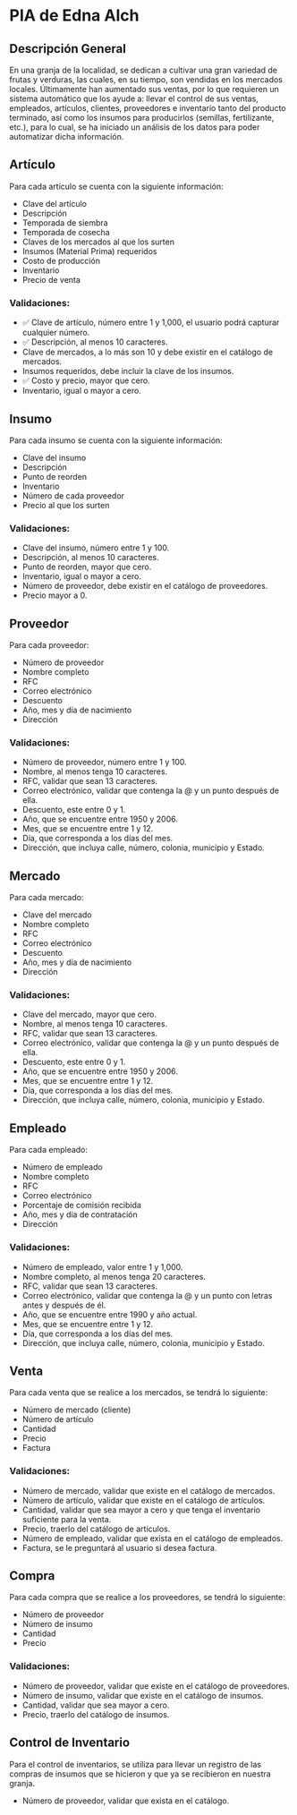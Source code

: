 # PIA de Edna Alch

## Descripción General
En una granja de la localidad, se dedican a cultivar una gran variedad de frutas y verduras, las cuales, en su tiempo, son vendidas en los mercados locales. Últimamente han aumentado sus ventas, por lo que requieren un sistema automático que los ayude a: llevar el control de sus ventas, empleados, artículos, clientes, proveedores e inventario tanto del producto terminado, así como los insumos para producirlos (semillas, fertilizante, etc.), para lo cual, se ha iniciado un análisis de los datos para poder automatizar dicha información.

## Artículo
Para cada artículo se cuenta con la siguiente información:
- Clave del artículo
- Descripción
- Temporada de siembra
- Temporada de cosecha
- Claves de los mercados al que los surten
- Insumos (Material Prima) requeridos
- Costo de producción
- Inventario
- Precio de venta

### Validaciones:
- ✅ Clave de artículo, número entre 1 y 1,000, el usuario podrá capturar cualquier número.
- ✅ Descripción, al menos 10 caracteres.
- Clave de mercados, a lo más son 10 y debe existir en el catálogo de mercados.
- Insumos requeridos, debe incluir la clave de los insumos.
- ✅ Costo y precio, mayor que cero.
- Inventario, igual o mayor a cero.

## Insumo
Para cada insumo se cuenta con la siguiente información:
- Clave del insumo
- Descripción
- Punto de reorden
- Inventario
- Número de cada proveedor
- Precio al que los surten

### Validaciones:
- Clave del insumo, número entre 1 y 100.
- Descripción, al menos 10 caracteres.
- Punto de reorden, mayor que cero.
- Inventario, igual o mayor a cero.
- Número de proveedor, debe existir en el catálogo de proveedores.
- Precio mayor a 0.

## Proveedor
Para cada proveedor:
- Número de proveedor
- Nombre completo
- RFC
- Correo electrónico
- Descuento
- Año, mes y día de nacimiento
- Dirección

### Validaciones:
- Número de proveedor, número entre 1 y 100.
- Nombre, al menos tenga 10 caracteres.
- RFC, validar que sean 13 caracteres.
- Correo electrónico, validar que contenga la @ y un punto después de ella.
- Descuento, este entre 0 y 1.
- Año, que se encuentre entre 1950 y 2006.
- Mes, que se encuentre entre 1 y 12.
- Día, que corresponda a los días del mes.
- Dirección, que incluya calle, número, colonia, municipio y Estado.

## Mercado
Para cada mercado:
- Clave del mercado
- Nombre completo
- RFC
- Correo electrónico
- Descuento
- Año, mes y día de nacimiento
- Dirección

### Validaciones:
- Clave del mercado, mayor que cero.
- Nombre, al menos tenga 10 caracteres.
- RFC, validar que sean 13 caracteres.
- Correo electrónico, validar que contenga la @ y un punto después de ella.
- Descuento, este entre 0 y 1.
- Año, que se encuentre entre 1950 y 2006.
- Mes, que se encuentre entre 1 y 12.
- Día, que corresponda a los días del mes.
- Dirección, que incluya calle, número, colonia, municipio y Estado.

## Empleado
Para cada empleado:
- Número de empleado
- Nombre completo
- RFC
- Correo electrónico
- Porcentaje de comisión recibida
- Año, mes y día de contratación
- Dirección

### Validaciones:
- Número de empleado, valor entre 1 y 1,000.
- Nombre completo, al menos tenga 20 caracteres.
- RFC, validar que sean 13 caracteres.
- Correo electrónico, validar que contenga la @ y un punto con letras antes y después de él.
- Año, que se encuentre entre 1990 y año actual.
- Mes, que se encuentre entre 1 y 12.
- Día, que corresponda a los días del mes.
- Dirección, que incluya calle, número, colonia, municipio y Estado.

## Venta
Para cada venta que se realice a los mercados, se tendrá lo siguiente:
- Número de mercado (cliente)
- Número de artículo
- Cantidad
- Precio
- Factura

### Validaciones:
- Número de mercado, validar que existe en el catálogo de mercados.
- Número de artículo, validar que existe en el catálogo de artículos.
- Cantidad, validar que sea mayor a cero y que tenga el inventario suficiente para la venta.
- Precio, traerlo del catálogo de artículos.
- Número de empleado, validar que exista en el catálogo de empleados.
- Factura, se le preguntará al usuario si desea factura.

## Compra
Para cada compra que se realice a los proveedores, se tendrá lo siguiente:
- Número de proveedor
- Número de insumo
- Cantidad
- Precio

### Validaciones:
- Número de proveedor, validar que existe en el catálogo de proveedores.
- Número de insumo, validar que existe en el catálogo de insumos.
- Cantidad, validar que sea mayor a cero.
- Precio, traerlo del catálogo de insumos.

## Control de Inventario
Para el control de inventarios, se utiliza para llevar un registro de las compras de insumos que se hicieron y que ya se recibieron en nuestra granja.
- Número de proveedor, validar que exista en el catálogo.
